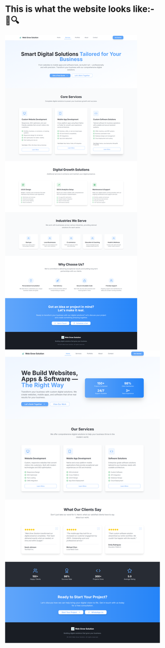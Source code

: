 # This is what the website looks like:- 🎥🔍

![alt text](<client\assets\ss1.png>) 
![alt text](<client\assets\ss2.png>) 
